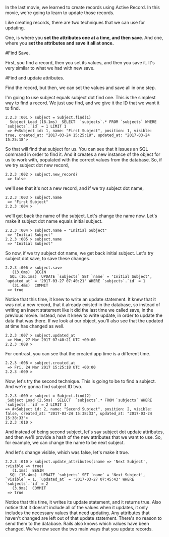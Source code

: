 In the last movie, we learned to create records using Active Record. In this movie, we're going to learn to update those records.

 Like creating records, there are two techniques that we can use for updating.

One, is where you **set the attributes one at a time, and then save**. And one, where you **set the attributes and save it all at once.**


#Find Save.

First, you find a record, then you set its values, and then you save it. It's very similar to what we had with new save.

#Find and update attributes.

Find the record, but then, we can set the values and save all in one step.

I'm going to use subject equals subject dot find one. This is the simplest way to find a record. We just use find, and we give it the ID that we want it to find.
```
2.2.3 :001 > subject = Subject.find(1)
  Subject Load (18.1ms)  SELECT  `subjects`.* FROM `subjects` WHERE `subjects`.`id` = 1 LIMIT 1
 => #<Subject id: 1, name: "First Subject", position: 1, visible: true, created_at: "2017-03-24 15:25:18", updated_at: "2017-03-24 15:25:18">
```
So that will find that subject for us. You can see that it issues an SQL command in order to find it. And it creates a new instance of the object for us to work with, populated with the correct values from the database. So, if we try subject dot new record,

```
2.2.3 :002 > subject.new_record?
 => false
```

we'll see that it's not a new record, and if we try subject dot name,
```
2.2.3 :003 > subject.name
 => "First Subject"
2.2.3 :004 >
```
we'll get back the name of the subject. Let's change the name now. Let's make it subject dot name equals initial subject.
```
2.2.3 :004 > subject.name = "Initial Subject"
 => "Initial Subject"
2.2.3 :005 > subject.name
 => "Initial Subject"
```

So now, if we try subject dot name, we get back initial subject. Let's try subject dot save, to save these changes.
```
2.2.3 :006 > subject.save
   (13.0ms)  BEGIN
  SQL (16.1ms)  UPDATE `subjects` SET `name` = 'Initial Subject', `updated_at` = '2017-03-27 07:40:21' WHERE `subjects`.`id` = 1
   (31.4ms)  COMMIT
 => true
```
Notice that this time, it knew to write an update statement. It knew that it was not a new record, that it already existed in the database, so instead of writing an insert statement like it did the last time we called save, in the previous movie. Instead, now it knew to write update, in order to update the data that was there. If we look at our object, you'll also see that the updated at time has changed as well.
```
2.2.3 :007 > subject.updated_at
 => Mon, 27 Mar 2017 07:40:21 UTC +00:00
2.2.3 :008 >
```

For contrast, you can see that the created app time is a different time.
```
2.2.3 :008 > subject.created_at
 => Fri, 24 Mar 2017 15:25:18 UTC +00:00
2.2.3 :009 >
```
Now, let's try the second technique. This is going to be to find a subject. And we're gonna find subject ID two.
 ```
 2.2.3 :009 > subject = Subject.find(2)
  Subject Load (2.5ms)  SELECT  `subjects`.* FROM `subjects` WHERE `subjects`.`id` = 2 LIMIT 1
 => #<Subject id: 2, name: "Second Subject", position: 2, visible: false, created_at: "2017-03-24 15:38:33", updated_at: "2017-03-24 15:38:33">
2.2.3 :010 >
 ```
  And instead of being second subject, let's say subject dot update attributes, and then we'll provide a hash of the new attributes that we want to use. So, for example, we can change the name to be next subject.

And let's change visible, which was false, let's make it true.
```
2.2.3 :010 > subject.update_attributes(:name => 'Next Subject', :visible => true)
   (1.1ms)  BEGIN
  SQL (15.4ms)  UPDATE `subjects` SET `name` = 'Next Subject', `visible` = 1, `updated_at` = '2017-03-27 07:45:43' WHERE `subjects`.`id` = 2
   (3.9ms)  COMMIT
 => true
```
Notice that this time, it writes its update statement, and it returns true. Also notice that it doesn't include all of the values when it updates, it only includes the necessary values that need updating. Any attributes that haven't changed are left out of that update statement. There's no reason to send them to the database. Rails also knows which values have been changed. We've now seen the two main ways that you update records.

